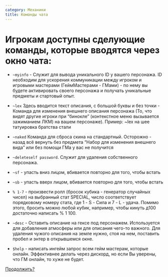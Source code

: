 ```yaml
---
category: Механики
title: Команды чата
---
```


# Игрокам доступны сделующие команды, которые вводятся через окно чата:

- `~myinfo` - Служит для вывода уникального ID у вашего персонажа. ID необходим для ускорения коммуникации между игроком и игровыми мастерами (ГеймМастерами - ГМами) - по нему вы будете активировать своего персонажа и получать уникальные предметы и стартовый опыт.

- `~lex` Здесь вводится текст описания, с большой буквы и без точки - Команда для изменения внешнего описания персонажа (То, что видят другие игроки при “бинокле” (контекстное меню вызывается зажиманием ЛКМ) на вашем персонаже). Пример: ~lex на шее татуировка братства стали

- `~naked` Команда для сброса скина на стандартный. Осторожно - назад всё вернуть без предмета “Набор для изменения внешнего вида” или без помощи ГМа у вас не получится

- `~deleteself password`. Служит для удаления собственного персонажа.

- `~sf` - упасть вниз лицом, вбивается повторно для того, чтобы встать

- `~sb` - упасть вверх лицом, вбивается повторно для того, чтобы встать

- `% 1-7` - произвести ролл (бросок кубика - генератор случайных чисел) на выбранный стат SPECIAL, число соответствует порядковому номеру стата, где 1 - S - Сила и 7 - L - удача. Помимо этого, бросить можно любой кубик, например, чтобы кинуть д100 достаточно написать % 1 100.

- `~desc` - Оставить описание на гексе под персонажем. Используется для добавления атмосферы или для описания чего-то важного. Для удаления чужого описания на земле нужно, стоя на нем, поставить пробел и энтер в открывшемся окне.

- `$help` - написать ингейм запрос всем гейм мастерам, которые онлайн. Эффективнее делать через дискорд, но если Вы уверены, что ГМ онлайн, то хуже не будет.

[Продолжить?](/info/hotkeys)
